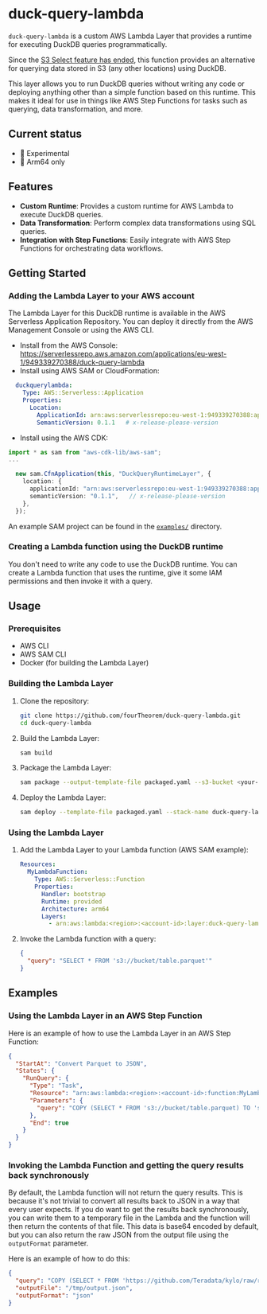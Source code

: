 # duck-query-lambda

`duck-query-lambda` is a custom AWS Lambda Layer that provides a runtime for executing DuckDB queries programmatically.

Since the [S3 Select feature has ended](https://aws.amazon.com/blogs/storage/how-to-optimize-querying-your-data-in-amazon-s3/), this function
provides an alternative for querying data stored in S3 (any other locations) using DuckDB.

This layer allows you to run DuckDB queries without writing any code or deploying anything other than a simple function based on this runtime. This makes it ideal for use in things like AWS Step Functions for tasks such as querying, data transformation, and more.

## Current status
- 🧪 Experimental
- 📱 Arm64 only

## Features

- **Custom Runtime**: Provides a custom runtime for AWS Lambda to execute DuckDB queries.
- **Data Transformation**: Perform complex data transformations using SQL queries.
- **Integration with Step Functions**: Easily integrate with AWS Step Functions for orchestrating data workflows.

## Getting Started

### Adding the Lambda Layer to your AWS account

The Lambda Layer for this DuckDB runtime is available in the AWS Serverless Application Repository. You can deploy it directly from the AWS Management Console or using the AWS CLI.

- Install from the AWS Console: https://serverlessrepo.aws.amazon.com/applications/eu-west-1/949339270388/duck-query-lambda
- Install using AWS SAM or CloudFormation:
```yaml
  duckquerylambda:
    Type: AWS::Serverless::Application
    Properties:
      Location:
        ApplicationId: arn:aws:serverlessrepo:eu-west-1:949339270388:applications/duck-query-lambda
        SemanticVersion: 0.1.1   # x-release-please-version
```  

- Install using the AWS CDK:
```typescript
import * as sam from "aws-cdk-lib/aws-sam";
...

  new sam.CfnApplication(this, "DuckQueryRuntimeLayer", {
    location: {
      applicationId: "arn:aws:serverlessrepo:eu-west-1:949339270388:applications/duck-query-lambda",
      semanticVersion: "0.1.1",   // x-release-please-version
    },
  });
```

An example SAM project can be found in the [`examples/`](./examples/) directory.

### Creating a Lambda function using the DuckDB runtime

You don't need to write any code to use the DuckDB runtime. You can create a Lambda function that uses the runtime, give it some IAM permissions and then invoke it with a query.


## Usage

### Prerequisites

- AWS CLI
- AWS SAM CLI
- Docker (for building the Lambda Layer)

### Building the Lambda Layer

1. Clone the repository:
    ```sh
    git clone https://github.com/fourTheorem/duck-query-lambda.git
    cd duck-query-lambda
    ```

2. Build the Lambda Layer:
    ```sh
    sam build
    ```

3. Package the Lambda Layer:
    ```sh
    sam package --output-template-file packaged.yaml --s3-bucket <your-s3-bucket>
    ```

4. Deploy the Lambda Layer:
    ```sh
    sam deploy --template-file packaged.yaml --stack-name duck-query-lambda --capabilities CAPABILITY_IAM
    ```

### Using the Lambda Layer

1. Add the Lambda Layer to your Lambda function (AWS SAM example):
    ```yaml
    Resources:
      MyLambdaFunction:
        Type: AWS::Serverless::Function
        Properties:
          Handler: bootstrap
          Runtime: provided
          Architecture: arm64
          Layers:
            - arn:aws:lambda:<region>:<account-id>:layer:duck-query-lambda:<version>
    ```

2. Invoke the Lambda function with a query:
    ```json
    {
      "query": "SELECT * FROM 's3://bucket/table.parquet'"
    }
    ```

## Examples

### Using the Lambda Layer in an AWS Step Function
Here is an example of how to use the Lambda Layer in an AWS Step Function:

```json
{
  "StartAt": "Convert Parquet to JSON",
  "States": {
    "RunQuery": {
      "Type": "Task",
      "Resource": "arn:aws:lambda:<region>:<account-id>:function:MyLambdaFunction",
      "Parameters": {
        "query": "COPY (SELECT * FROM 's3://bucket/table.parquet) TO 's3://bucket/output/result.json' (ARRAY)'",
      },
      "End": true
    }
  }
}
```

### Invoking the Lambda Function and getting the query results back synchronously

By default, the Lambda function will not return the query results. This is because it's not trivial to convert all results back to JSON in a way that every user expects. If you do want to get the results back synchronously, you can write them to a temporary file in the Lambda and the function will then return the contents of that file. This data is base64 encoded by default, but you can also return the raw JSON from the output file using the `outputFormat` parameter.

Here is an example of how to do this:

```json
{
  "query": "COPY (SELECT * FROM 'https://github.com/Teradata/kylo/raw/refs/heads/master/samples/sample-data/parquet/userdata1.parquet' LIMIT 10) TO '/tmp/output.json'",
  "outputFile": "/tmp/output.json",
  "outputFormat": "json"
}
```
